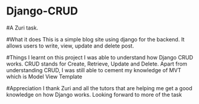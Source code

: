 # Django-CRUD

#A Zuri task.

#What it does
This is a simple blog site using django for the backend. It allows users to write, view, update and delete post.

#Things I learnt on this project
I was able to understand how Django CRUD works.
CRUD stands for Create, Retrieve, Update and Delete. 
Apart from understanding CRUD, I was still able to cement my knowledge of MVT which is Model View Template

#Appreciation
I thank Zuri and all the tutors that are helping me get a good knowledge on how Django works.
Looking forward to more of the task
